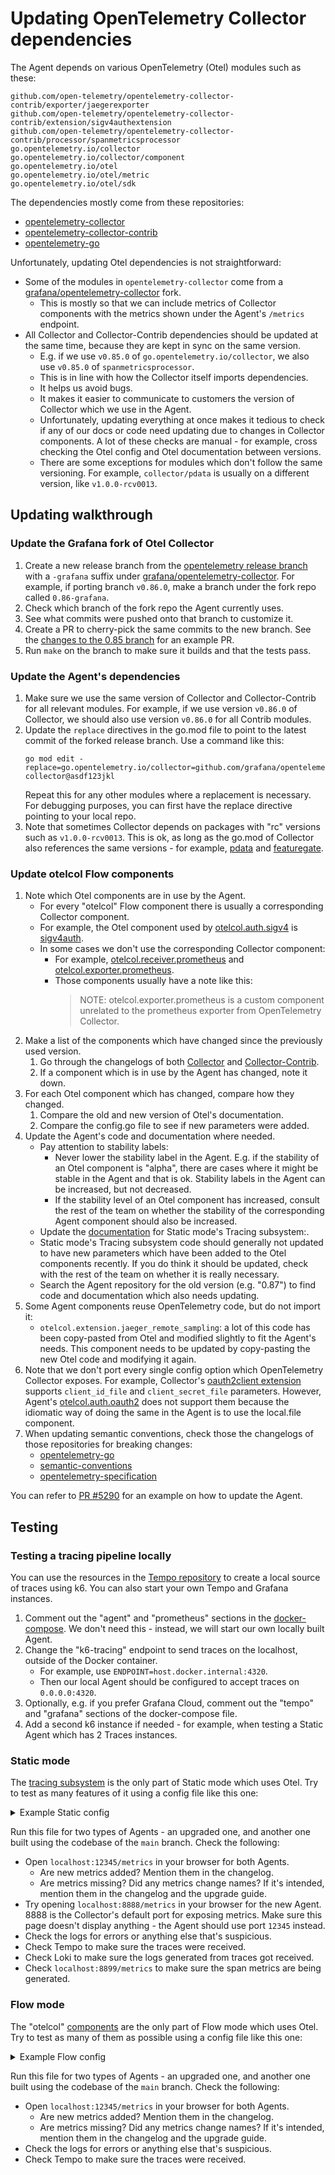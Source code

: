 # Updating OpenTelemetry Collector dependencies

The Agent depends on various OpenTelemetry (Otel) modules such as these:
```
github.com/open-telemetry/opentelemetry-collector-contrib/exporter/jaegerexporter
github.com/open-telemetry/opentelemetry-collector-contrib/extension/sigv4authextension
github.com/open-telemetry/opentelemetry-collector-contrib/processor/spanmetricsprocessor
go.opentelemetry.io/collector
go.opentelemetry.io/collector/component
go.opentelemetry.io/otel
go.opentelemetry.io/otel/metric
go.opentelemetry.io/otel/sdk
```

The dependencies mostly come from these repositories:

* [opentelemetry-collector](https://github.com/open-telemetry/opentelemetry-collector)
* [opentelemetry-collector-contrib](https://github.com/open-telemetry/opentelemetry-collector-contrib)
* [opentelemetry-go](https://github.com/open-telemetry/opentelemetry-go)

Unfortunately, updating Otel dependencies is not straightforward:

* Some of the modules in `opentelemetry-collector` come from a [grafana/opentelemetry-collector](https://github.com/grafana/opentelemetry-collector) fork. 
  * This is mostly so that we can include metrics of Collector components with the metrics shown under the Agent's `/metrics` endpoint.
* All Collector and Collector-Contrib dependencies should be updated at the same time, because they 
  are kept in sync on the same version.
  * E.g. if we use `v0.85.0` of `go.opentelemetry.io/collector`, we also use `v0.85.0` of `spanmetricsprocessor`.
  * This is in line with how the Collector itself imports dependencies.
  * It helps us avoid bugs.
  * It makes it easier to communicate to customers the version of Collector which we use in the Agent.
  * Unfortunately, updating everything at once makes it tedious to check if any of our docs or code need updating due to changes in Collector components. A lot of these checks are manual - for example, cross checking the Otel config and Otel documentation between versions.
  * There are some exceptions for modules which don't follow the same versioning. For example, `collector/pdata` is usually on a different version, like `v1.0.0-rcv0013`.

## Updating walkthrough

### Update the Grafana fork of Otel Collector

1. Create a new release branch from the [opentelemetry release branch](https://github.com/open-telemetry/opentelemetry-collector) with a `-grafana` suffix under [grafana/opentelemetry-collector](https://github.com/grafana/opentelemetry-collector). For example, if porting branch `v0.86.0`, make a branch under the fork repo called `0.86-grafana`.
2. Check which branch of the fork repo the Agent currently uses.
3. See what commits were pushed onto that branch to customize it.
4. Create a PR to cherry-pick the same commits to the new branch. See the [changes to the 0.85 branch](https://github.com/grafana/opentelemetry-collector/pull/8) for an example PR.
5. Run `make` on the branch to make sure it builds and that the tests pass.

### Update the Agent's dependencies

1. Make sure we use the same version of Collector and Collector-Contrib for all relevant modules. For example, if we use version `v0.86.0` of Collector, we should also use version `v0.86.0` for all Contrib modules.
2. Update the `replace` directives in the go.mod file to point to the latest commit of the forked release branch. Use a command like this:
   ```
   go mod edit -replace=go.opentelemetry.io/collector=github.com/grafana/opentelemetry-collector@asdf123jkl
   ```
   Repeat this for any other modules where a replacement is necessary. For debugging purposes, you can first have the replace directive pointing to your local repo.
3. Note that sometimes Collector depends on packages with "rc" versions such as `v1.0.0-rcv0013`. This is ok, as long as the go.mod of Collector also references the same versions - for example, [pdata](https://github.com/open-telemetry/opentelemetry-collector/blob/v0.81.0/go.mod#L25) and [featuregate](https://github.com/open-telemetry/opentelemetry-collector/blob/v0.81.0/go.mod#L24).

### Update otelcol Flow components

1. Note which Otel components are in use by the Agent.
   * For every "otelcol" Flow component there is usually a corresponding Collector component.
   * For example, the Otel component used by [otelcol.auth.sigv4](https://grafana.com/docs/agent/latest/flow/reference/components/otelcol.auth.sigv4/) is [sigv4auth](https://github.com/open-telemetry/opentelemetry-collector-contrib/tree/main/extension/sigv4authextension).
   * In some cases we don't use the corresponding Collector component:
     * For example, [otelcol.receiver.prometheus](https://grafana.com/docs/agent/latest/flow/reference/components/otelcol.receiver.prometheus/) and [otelcol.exporter.prometheus](https://grafana.com/docs/agent/latest/flow/reference/components/otelcol.exporter.prometheus/).
     * Those components usually have a note like this:
       > NOTE: otelcol.exporter.prometheus is a custom component unrelated to the prometheus exporter from OpenTelemetry Collector.
2. Make a list of the components which have changed since the previously used version.
   1. Go through the changelogs of both [Collector](https://github.com/open-telemetry/opentelemetry-collector/releases) and [Collector-Contrib](https://github.com/open-telemetry/opentelemetry-collector-contrib/releases).
   2. If a component which is in use by the Agent has changed, note it down.
3. For each Otel component which has changed, compare how they changed.
   1. Compare the old and new version of Otel's documentation.
   2. Compare the config.go file to see if new parameters were added.
4. Update the Agent's code and documentation where needed.
   * Pay attention to stability labels:
      * Never lower the stability label in the Agent. E.g. if the stability 
       of an Otel component is "alpha", there are cases where it might be 
       stable in the Agent and that is ok. Stability labels in the Agent can 
       be increased, but not decreased.
      * If the stability level of an Otel component has increased, consult 
      the rest of the team on whether the stability of the corresponding 
      Agent component should also be increased.
   * Update the [documentation](https://grafana.com/docs/agent/latest/static/configuration/traces-config/) 
     for Static mode's Tracing subsystem:.
   * Static mode's Tracing subsystem code should generally not updated to 
     have new parameters which have been added to the Otel components recently.
     If you do think it should be updated, check with the rest of the team on
     whether it is really necessary.
   * Search the Agent repository for the old version (e.g. "0.87") to find code and 
     documentation which also needs updating.
5. Some Agent components reuse OpenTelemetry code, but do not import it:
   * `otelcol.extension.jaeger_remote_sampling`: a lot of this code has 
     been copy-pasted from Otel and modified slightly to fit the Agent's needs.
     This component needs to be updated by copy-pasting the new Otel code 
     and modifying it again.
6. Note that we don't port every single config option which OpenTelemetry Collector exposes.
   For example, Collector's [oauth2client extension](https://github.com/open-telemetry/opentelemetry-collector-contrib/tree/v0.85.0/extension/oauth2clientauthextension) supports `client_id_file` and `client_secret_file`
   parameters. However, Agent's [otelcol.auth.oauth2](https://grafana.com/docs/agent/latest/flow/reference/components/otelcol.auth.oauth2/) does not support them because the idiomatic way of doing the same
   in the Agent is to use the local.file component.
7. When updating semantic conventions, check those the changelogs of those repositories for breaking changes:
   * [opentelemetry-go](https://github.com/open-telemetry/opentelemetry-go/releases)
   * [semantic-conventions](https://github.com/open-telemetry/semantic-conventions/releases)
   * [opentelemetry-specification](https://github.com/open-telemetry/opentelemetry-specification/releases)

You can refer to [PR #5290](https://github.com/grafana/agent/pull/5290)
for an example on how to update the Agent.

## Testing

### Testing a tracing pipeline locally

You can use the resources in the [Tempo repository](https://github.com/grafana/tempo/tree/main/example/docker-compose/agent) to create a local source of traces using k6. You can also start your own Tempo and Grafana instances.

1. Comment out the "agent" and "prometheus" sections in the [docker-compose](https://github.com/grafana/tempo/blob/main/example/docker-compose/agent/docker-compose.yaml). We don't need this - instead, we will start our own locally built Agent.
2. Change the "k6-tracing" endpoint to send traces on the localhost, outside of the Docker container.
   * For example, use `ENDPOINT=host.docker.internal:4320`.
   * Then our local Agent should be configured to accept traces on `0.0.0.0:4320`.
3. Optionally, e.g. if you prefer Grafana Cloud, comment out the "tempo" and "grafana" sections of the docker-compose file.
4. Add a second k6 instance if needed - for example, when testing a Static Agent which has 2 Traces instances.

### Static mode

The [tracing subsystem](https://grafana.com/docs/agent/latest/static/configuration/traces-config/) is the only part of Static mode which uses Otel. Try to test as many features of it using a config file like this one:

<details>
  <summary>Example Static config</summary>

```
server:
  log_level: debug

logs:
  positions_directory: "/Users/ExampleUser/Desktop/otel_test/test_log_pos_dir"
  configs:
    - name: "grafanacloud-oteltest-logs"
      clients:
        - url: "https://logs-prod-008.grafana.net/loki/api/v1/push"
          basic_auth:
            username: "USERNAME"
            password: "PASSWORD"

traces:
  configs:
  - name: firstConfig
    receivers:
      otlp:
        protocols:
          grpc:
            endpoint: "0.0.0.0:4320"
    remote_write:
      - endpoint: tempo-prod-06-prod-gb-south-0.grafana.net:443
        basic_auth:
          username: "USERNAME"
          password: "PASSWORD"
    batch:
      timeout: 5s
      send_batch_size: 100
    automatic_logging:
      backend: "logs_instance"
      logs_instance_name: "grafanacloud-oteltest-logs"
      roots: true
    spanmetrics:
      handler_endpoint: "localhost:8899"
      namespace: "otel_test_"
    tail_sampling:
      policies:
        [
          {
            name: test-policy-4,
            type: probabilistic,
            probabilistic: {sampling_percentage: 100}
          },
        ]
    service_graphs:
      enabled: true
  - name: secondConfig
    receivers:
      otlp:
        protocols:
          grpc:
            endpoint: "0.0.0.0:4321"
    remote_write:
      - endpoint: tempo-prod-06-prod-gb-south-0.grafana.net:443
        basic_auth:
          username: "USERNAME"
          password: "PASSWORD"
    batch:
      timeout: 5s
      send_batch_size: 100
    tail_sampling:
      policies:
        [
          {
            name: test-policy-4,
            type: probabilistic,
            probabilistic: {sampling_percentage: 100}
          },
        ]
    service_graphs:
      enabled: true

```

</details>

Run this file for two types of Agents - an upgraded one, and another one built using the codebase of the `main` branch. Check the following:

* Open `localhost:12345/metrics` in your browser for both Agents.
  * Are new metrics added? Mention them in the changelog.
  * Are metrics missing? Did any metrics change names? If it's intended, mention them in the changelog and the upgrade guide.
* Try opening `localhost:8888/metrics` in your browser for the new Agent. 8888 is the Collector's default port for exposing metrics. Make sure this page doesn't display anything - the Agent should use port `12345` instead.
* Check the logs for errors or anything else that's suspicious.
* Check Tempo to make sure the traces were received.
* Check Loki to make sure the logs generated from traces got received.
* Check `localhost:8899/metrics` to make sure the span metrics are being generated.

### Flow mode

The "otelcol" [components](https://grafana.com/docs/agent/latest/flow/reference/components/) are the only part of Flow mode which uses Otel. Try to test as many of them as possible using a config file like this one:

<details>
  <summary>Example Flow config</summary>

```
otelcol.receiver.otlp "default" {
    grpc {
        endpoint = "0.0.0.0:4320"
    }

    output {
        traces  = [otelcol.processor.batch.default.input]
    }
}

otelcol.processor.batch "default" {
    timeout = "5s"
    send_batch_size = 100

    output {
        traces  = [otelcol.processor.tail_sampling.default.input]
    }
}

otelcol.processor.tail_sampling "default" {
  decision_wait               = "5s"
  num_traces                  = 50000
  expected_new_traces_per_sec = 0

  policy {
    name = "test-policy-1"
    type = "probabilistic"

    probabilistic {
      sampling_percentage = 10
    }
  }

  policy {
    name = "test-policy-2"
    type = "status_code"

    status_code {
      status_codes = ["ERROR"]
    }
  }

  output {
    traces = [otelcol.exporter.otlp.default.input]
  }
}

otelcol.exporter.otlp "default" {
    client {
        endpoint = "localhost:4317"
        tls {
            insecure = true
        }
    }
}
```

</details>

Run this file for two types of Agents - an upgraded one, and another one built using the codebase of the `main` branch. Check the following:

* Open `localhost:12345/metrics` in your browser for both Agents.
  * Are new metrics added? Mention them in the changelog.
  * Are metrics missing? Did any metrics change names? If it's intended, mention them in the changelog and the upgrade guide.
* Check the logs for errors or anything else that's suspicious.
* Check Tempo to make sure the traces were received.
